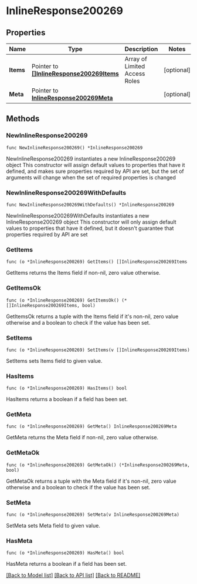 # InlineResponse200269

## Properties

Name | Type | Description | Notes
------------ | ------------- | ------------- | -------------
**Items** | Pointer to [**[]InlineResponse200269Items**](InlineResponse200269Items.md) | Array of Limited Access Roles | [optional] 
**Meta** | Pointer to [**InlineResponse200269Meta**](InlineResponse200269Meta.md) |  | [optional] 

## Methods

### NewInlineResponse200269

`func NewInlineResponse200269() *InlineResponse200269`

NewInlineResponse200269 instantiates a new InlineResponse200269 object
This constructor will assign default values to properties that have it defined,
and makes sure properties required by API are set, but the set of arguments
will change when the set of required properties is changed

### NewInlineResponse200269WithDefaults

`func NewInlineResponse200269WithDefaults() *InlineResponse200269`

NewInlineResponse200269WithDefaults instantiates a new InlineResponse200269 object
This constructor will only assign default values to properties that have it defined,
but it doesn't guarantee that properties required by API are set

### GetItems

`func (o *InlineResponse200269) GetItems() []InlineResponse200269Items`

GetItems returns the Items field if non-nil, zero value otherwise.

### GetItemsOk

`func (o *InlineResponse200269) GetItemsOk() (*[]InlineResponse200269Items, bool)`

GetItemsOk returns a tuple with the Items field if it's non-nil, zero value otherwise
and a boolean to check if the value has been set.

### SetItems

`func (o *InlineResponse200269) SetItems(v []InlineResponse200269Items)`

SetItems sets Items field to given value.

### HasItems

`func (o *InlineResponse200269) HasItems() bool`

HasItems returns a boolean if a field has been set.

### GetMeta

`func (o *InlineResponse200269) GetMeta() InlineResponse200269Meta`

GetMeta returns the Meta field if non-nil, zero value otherwise.

### GetMetaOk

`func (o *InlineResponse200269) GetMetaOk() (*InlineResponse200269Meta, bool)`

GetMetaOk returns a tuple with the Meta field if it's non-nil, zero value otherwise
and a boolean to check if the value has been set.

### SetMeta

`func (o *InlineResponse200269) SetMeta(v InlineResponse200269Meta)`

SetMeta sets Meta field to given value.

### HasMeta

`func (o *InlineResponse200269) HasMeta() bool`

HasMeta returns a boolean if a field has been set.


[[Back to Model list]](../README.md#documentation-for-models) [[Back to API list]](../README.md#documentation-for-api-endpoints) [[Back to README]](../README.md)


